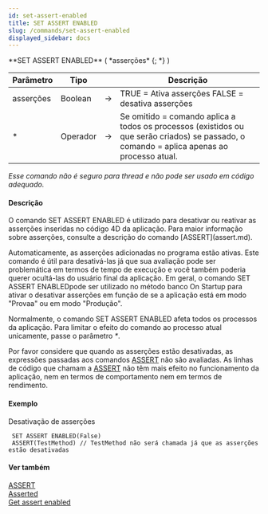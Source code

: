 ```yaml
---
id: set-assert-enabled
title: SET ASSERT ENABLED
slug: /commands/set-assert-enabled
displayed_sidebar: docs
---
```


<!--REF #_command_.SET ASSERT ENABLED.Syntax-->**SET ASSERT ENABLED** ( *asserções* {; *} )<!-- END REF-->
<!--REF #_command_.SET ASSERT ENABLED.Params-->
| Parâmetro | Tipo |  | Descrição |
| --- | --- | --- | --- |
| asserções | Boolean | &#8594;  | TRUE = Ativa asserções FALSE = desativa asserções |
| * | Operador | &#8594;  | Se omitido = comando aplica a todos os processos (existidos ou que serão criados) se passado, o comando = aplica apenas ao processo atual. |

<!-- END REF-->

*Esse comando não é seguro para thread e não pode ser usado em código adequado.*


#### Descrição 

<!--REF #_command_.SET ASSERT ENABLED.Summary-->O comando SET ASSERT ENABLED é utilizado para desativar ou reativar as asserções inseridas no código 4D da aplicação.<!-- END REF--> Para maior informação sobre asserções, consulte a descrição do comando [ASSERT](assert.md). 

Automaticamente, as asserções adicionadas no programa estão ativas. Este comando é útil para desativá-las já que sua avaliação pode ser problemática em termos de tempo de execução e você também poderia querer ocultá-las do usuário final da aplicação. Em geral, o comando SET ASSERT ENABLEDpode ser utilizado no método banco On Startup para ativar o desativar asserções em função de se a aplicação está em modo "Provaa" ou em modo "Produção". 

Normalmente, o comando SET ASSERT ENABLED afeta todos os processos da aplicação. Para limitar o efeito do comando ao processo atual unicamente, passe o parâmetro *\**.

Por favor considere que quando as asserções estão desativadas, as expressões passadas aos comandos [ASSERT](assert.md) não são avaliadas. As linhas de código que chamam a [ASSERT](assert.md) não têm mais efeito no funcionamento da aplicação, nem en termos de comportamento nem em termos de rendimento. 

#### Exemplo 

Desativação de asserções

```4d
 SET ASSERT ENABLED(False)
 ASSERT(TestMethod) // TestMethod não será chamada já que as asserções estão desativadas
```

#### Ver também 

[ASSERT](assert.md)  
[Asserted](asserted.md)  
[Get assert enabled](get-assert-enabled.md)  
